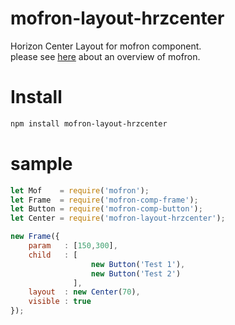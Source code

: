 # mofron-layout-hrzcenter
Horizon Center Layout for mofron component.<br>
please see [here](https://github.com/simpart/mofron) about an overview of mofron.

# Install

```bash
npm install mofron-layout-hrzcenter
```

# sample
```javascript
let Mof    = require('mofron');
let Frame  = require('mofron-comp-frame');
let Button = require('mofron-comp-button');
let Center = require('mofron-layout-hrzcenter');

new Frame({
    param   : [150,300],
    child   : [
                  new Button('Test 1'),
                  new Button('Test 2')
              ],
    layout  : new Center(70),
    visible : true
});
```
